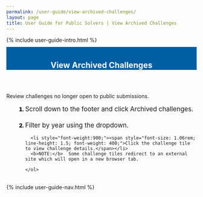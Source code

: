 ```yaml
---
permalink: /user-guide/view-archived-challenges/
layout: page
title: User Guide for Public Solvers | View Archived Challenges
---
```

<div class="row">
  <div class="col-sm-12">{% include user-guide-intro.html %}</div>
</div>
<div class="row" style="padding-top: 10px; padding-bottom: 30px;">
  <div class="col-sm-12" style="padding-top: 6px; background-color: #005ea2; color: #ffffff; text-align: center;"><h2>View Archived Challenges</h2></div>
</div>
<div class="row">
  <div class="col-sm-7">
    <p>Review challenges no longer open to public submissions.</p>
    <ol style="padding-left: 50px;">
      <li style="font-weight:900;"><span style="font-size: 1.06rem; line-height: 1.5; font-weight: 400;">Scroll down to the footer and click Archived challenges.</span></li><br>
      <li style="font-weight:900;"><span style="font-size: 1.06rem; line-height: 1.5; font-weight: 400;">Filter by year using the dropdown. </span></li>
      
      <li style="font-weight:900;"><span style="font-size: 1.06rem; line-height: 1.5; font-weight: 400;">Click the challenge tile to view challenge details.</span></li>
      <b>NOTE:</b>  Some challenge tiles redirect to an external site which will open in a new browser tab.
   
    </ol>
  </div>
  <div class="col-sm-1">&nbsp;</div>
  <div class="col-sm-4"> {% include user-guide-nav.html %} </div>
</div>
